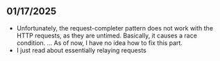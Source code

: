 ## 01/17/2025

- Unfortunately, the request-completer pattern does not work with the HTTP requests,
  as they are untimed. Basically, it causes a race condition.
  ... As of now, I have no idea how to fix this part.
- I just read about essentially relaying requests 